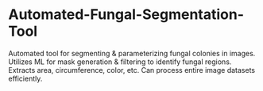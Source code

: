 # Automated-Fungal-Segmentation-Tool
Automated tool for segmenting &amp; parameterizing fungal colonies in images. Utilizes ML for mask generation &amp; filtering to identify fungal regions. Extracts area, circumference, color, etc. Can process entire image datasets efficiently.
